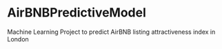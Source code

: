 # AirBNBPredictiveModel
Machine Learning Project to predict AirBNB listing attractiveness index in London
